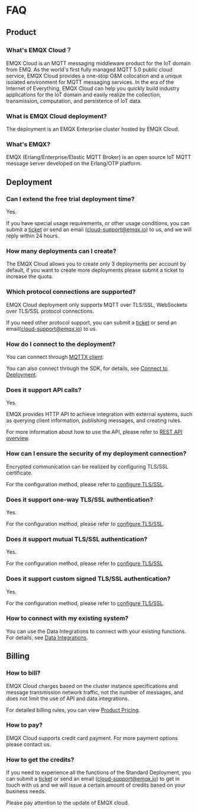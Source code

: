 # FAQ

## Product

### What's EMQX Cloud？

EMQX Cloud is an MQTT messaging middleware product for the IoT domain from EMQ. As the world's first fully managed MQTT 5.0 public cloud service, EMQX Cloud provides a one-stop O&M colocation and a unique isolated environment for MQTT messaging services. In the era of the Internet of Everything, EMQX Cloud can help you quickly build industry applications for the IoT domain and easily realize the collection, transmission, computation, and persistence of IoT data.

### What is EMQX Cloud deployment?

The deployment is an EMQX Enterprise cluster hosted by EMQX Cloud.

### What's EMQX?

EMQX (Erlang/Enterprise/Elastic MQTT Broker) is an open source IoT MQTT message server developed on the Erlang/OTP platform.

## Deployment

### Can I extend the free trial deployment time?

Yes.

If you have special usage requirements, or other usage conditions, you can submit a [ticket](./feature/tickets.md) or send an email (cloud-support@emqx.io) to us, and we will reply within 24 hours.

### How many deployments can I create?

The EMQX Cloud allows you to create only 3 deployments per account by default, if you want to create more deployments please submit a ticket to increase the quota.

### Which protocol connections are supported?

EMQX Cloud deployment only supports MQTT over TLS/SSL, WebSockets over TLS/SSL protocol connections.

If you need other protocol support, you can submit a [ticket](./feature/tickets.md) or send an email(cloud-support@emqx.io) to us.

### How do I connect to the deployment?

You can connect through [MQTTX client](https://mqttx.app).

You can also connect through the SDK, for details, see [Connect to Deployment](connect_to_deployments/overview.md).

### Does it support API calls?

Yes.

EMQX provides HTTP API to achieve integration with external systems, such as querying client information, publishing messages, and creating rules.

For more information about how to use the API, please refer to [REST API overview](./api/api_overview.md).

### How can I ensure the security of my deployment connection?

Encrypted communication can be realized by configuring TLS/SSL certificate.

For the configuration method, please refer to [configure TLS/SSL](deployments/./tls_ssl.md).

### Does it support one-way TLS/SSL authentication?

Yes.

For the configuration method, please refer to [configure TLS/SSL](deployments/./tls_ssl.md).

### Does it support mutual TLS/SSL authentication?

Yes.

For the configuration method, please refer to [configure TLS/SSL](deployments/./tls_ssl.md)

### Does it support custom signed TLS/SSL authentication?

Yes.

For the configuration method, please refer to [configure TLS/SSL](deployments/./tls_ssl.md).

### How to connect with my existing system?

You can use the Data Integrations to connect with your existing functions. For details, see [Data Integrations](rule_engine/introduction.md).

## Billing

### How to bill?

EMQX Cloud charges based on the cluster instance specifications and message transmission network traffic, not the number of messages, and does not limit the use of API and data integrations.

For detailed billing rules, you can view [Product Pricing](./price/pricing.md).

### How to pay?

EMQX Cloud supports credit card payment. For more payment options please contact us.

### How to get the credits?

If you need to experience all the functions of the Standard Deployment, you can submit a [ticket](./feature/tickets.md) or send an email (cloud-support@emqx.io) to get in touch with us and we will issue a certain amount of credits based on your business needs.

Please pay attention to the update of EMQX cloud.
